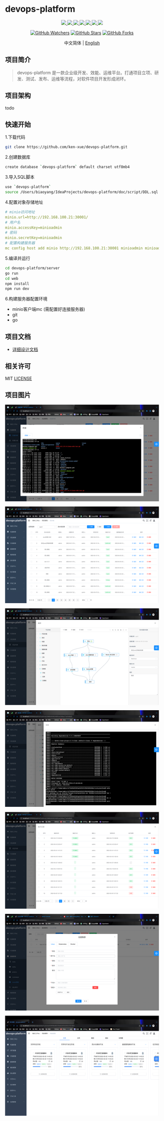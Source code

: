 # devops-platform

<p align="center">
  <a href="https://github.com/ken-xue/devops-platform/blob/master/LICENSE">
    <img src="https://img.shields.io/static/v1?label=license&message=MIT&color=green">
  </a>
  <a href="https://github.com/ken-xue/devops-platform/blob/master/LICENSE">
    <img src="https://img.shields.io/static/v1?label=Go&message=1.19&color=blue">
  </a>
  <a href="https://github.com/ken-xue/devops-platform/blob/master/LICENSE">
    <img src="https://img.shields.io/static/v1?label=Gin&message=3&color=green">
  </a>
  <a href="https://kubernetes.io">
    <img src="https://img.shields.io/static/v1?label=kubernetes&message=1.2x&color=blue">
  </a>
  <a href="https://github.com/ken-xue/devops-platform/blob/master/LICENSE">
    <img src="https://img.shields.io/static/v1?label=viper&message=0.1.55&color=red">
  </a>  
  <a href="https://github.com/ken-xue/devops-platform/blob/master/LICENSE">
    <img src="https://img.shields.io/static/v1?label=Gorm&message=3.5&color=blue">
  </a>
  <a href="https://github.com/ken-xue/devops-platform/blob/master/LICENSE">
    <img src="https://img.shields.io/static/v1?label=minio&message=8.3.3&color=red">
  </a>  
</p>

<p align="center">
<a title="GitHub Watchers" target="_blank" href="https://github.com/ken-xue/devops-platform/watchers"><img alt="GitHub Watchers" src="https://img.shields.io/github/watchers/ken-xue/devops-platform.svg?label=Watchers&style=social"></a>  
  <a title="GitHub Stars" target="_blank" href="https://github.com/ken-xue/devops-platform/stargazers"><img alt="GitHub Stars" src="https://img.shields.io/github/stars/ken-xue/devops-platform.svg?label=Stars&style=social"></a>  
  <a title="GitHub Forks" target="_blank" href="https://github.com/ken-xue/devops-platform/network/members"><img alt="GitHub Forks" src="https://img.shields.io/github/forks/ken-xue/devops-platform.svg?label=Forks&style=social"></a>
</p>

<p align="center"> 中文简体  |  <a title="English" href="README_en.md"> English</a></p>



## 项目简介

> devops-platform 是一款企业级开发、效能、运维平台。打通项目立项、研发、测试、发布、运维等流程，对软件项目开发形成闭环。

## 项目架构

todo

## 快速开始

1.下载代码
```bash
git clone https://github.com/ken-xue/devops-platform.git
```
2.创建数据库
```bash
create database `devops-platform` default charset utf8mb4
```
3.导入SQL脚本
```bash
use `devops-platform`
source /Users/biaoyang/IdeaProjects/devops-platform/doc/script/DDL.sql
```

4.配置对象存储地址

```yaml
# minio访问地址
minio.url=http://192.168.100.21:30001/
# 用户名
minio.accessKey=minioadmin
# 密码
minio.secretKey=minioadmin
# 配置构建服务器
mc config host add minio http://192.168.100.21:30001 minioadmin minioadmin
```

5.编译并运行
```bash
cd devops-platform/server
go run 
cd web
npm install 
npm run dev
```

6.构建服务器配置环境

- minio客户端mc (需配置好连接服务器)
- git
- go

## 项目文档

- [详细设计文档](https://www.yuque.com/docs/share/2a5531ff-f74d-48a5-922a-226c52abd755)

## 相关许可

MIT [LICENSE](./LICENSE)

## 项目图片

![img.png](doc/image/machine-img.png)

![img.png](doc/image/pipeline-list.png)

![img.png](doc/image/pipeline-img.png)

![img.png](doc/image/pipeline-node-logger.png)

![img.png](doc/image/pipeline-logger.png)

![img.png](doc/image/minio-create.png)

![img.png](doc/image/project-task.png)